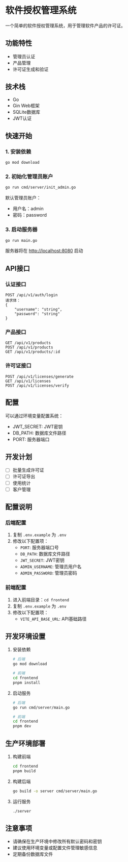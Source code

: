# 软件授权管理系统

一个简单的软件授权管理系统，用于管理软件产品的许可证。

## 功能特性

- 管理员认证
- 产品管理
- 许可证生成和验证

## 技术栈

- Go
- Gin Web框架
- SQLite数据库
- JWT认证

## 快速开始

### 1. 安装依赖

```bash
go mod download
```

### 2. 初始化管理员账户

```bash
go run cmd/server/init_admin.go
```

默认管理员账户：

- 用户名：admin
- 密码：password

### 3. 启动服务器

```bash
go run main.go
```

服务器将在 <http://localhost:8080> 启动

## API接口

### 认证接口

```
POST /api/v1/auth/login
请求体：
{
    "username": "string",
    "password": "string"
}
```

### 产品接口

```
GET /api/v1/products
POST /api/v1/products
GET /api/v1/products/:id
```

### 许可证接口

```
POST /api/v1/licenses/generate
GET /api/v1/licenses
POST /api/v1/licenses/verify
```

## 配置

可以通过环境变量配置系统：

- JWT_SECRET: JWT密钥
- DB_PATH: 数据库文件路径
- PORT: 服务器端口

## 开发计划

- [ ] 批量生成许可证
- [ ] 许可证导出
- [ ] 使用统计
- [ ] 客户管理

## 配置说明

### 后端配置

1. 复制 `.env.example` 为 `.env`
2. 修改以下配置项：
   - `PORT`: 服务器端口号
   - `DB_PATH`: 数据库文件路径
   - `JWT_SECRET`: JWT密钥
   - `ADMIN_USERNAME`: 管理员用户名
   - `ADMIN_PASSWORD`: 管理员密码

### 前端配置

1. 进入前端目录：`cd frontend`
2. 复制 `.env.example` 为 `.env`
3. 修改以下配置项：
   - `VITE_API_BASE_URL`: API基础路径

## 开发环境设置

1. 安装依赖

   ```bash
   # 后端
   go mod download
   
   # 前端
   cd frontend
   pnpm install
   ```

2. 启动服务

   ```bash
   # 后端
   go run cmd/server/main.go
   
   # 前端
   cd frontend
   pnpm dev
   ```

## 生产环境部署

1. 构建前端

   ```bash
   cd frontend
   pnpm build
   ```

2. 构建后端

   ```bash
   go build -o server cmd/server/main.go
   ```

3. 运行服务

   ```bash
   ./server
   ```

## 注意事项

- 请确保在生产环境中修改所有默认密码和密钥
- 建议使用环境变量或配置文件管理敏感信息
- 定期备份数据库文件
